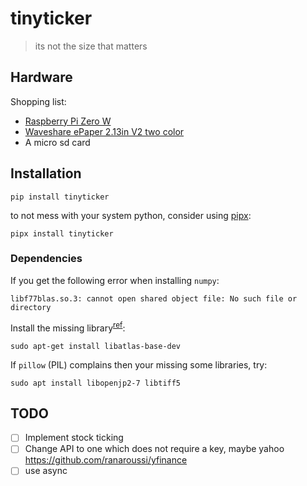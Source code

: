 # tinyticker

> its not the size that matters

## Hardware

Shopping list:
- [Raspberry Pi Zero W](https://www.raspberrypi.com/products/raspberry-pi-zero-w/)
- [Waveshare ePaper 2.13in V2 two color](https://www.amazon.com/s?k=waveshare+epaper+2.13inch)
- A micro sd card

## Installation

```
pip install tinyticker
```

to not mess with your system python, consider using [pipx](https://github.com/pypa/pipx):

```
pipx install tinyticker
```

### Dependencies

If you get the following error when installing `numpy`:

```
libf77blas.so.3: cannot open shared object file: No such file or directory
```

Install the missing library<sup>[ref](https://numpy.org/devdocs/user/troubleshooting-importerror.html#raspberry-pi)</sup>:

```
sudo apt-get install libatlas-base-dev
```

If `pillow` (PIL) complains then your missing some libraries, try:

```
sudo apt install libopenjp2-7 libtiff5
```

## TODO

- [ ] Implement stock ticking 
- [ ] Change API to one which does not require a key, maybe yahoo https://github.com/ranaroussi/yfinance
- [ ] use async
